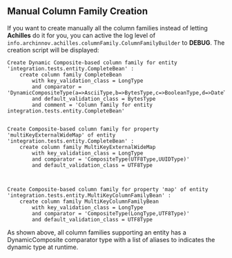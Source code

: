 ## Manual Column Family Creation

 If you want to create manually all the column families instead of letting **Achilles** do it for you, you can active the 
 log level of `info.archinnov.achilles.columnFamily.ColumnFamilyBuilder` to **DEBUG**. The creation script will be displayed:
 
	Create Dynamic Composite-based column family for entity 'integration.tests.entity.CompleteBean' : 
		create column family CompleteBean
			with key_validation_class = LongType
			and comparator = 'DynamicCompositeType(a=>AsciiType,b=>BytesType,c=>BooleanType,d=>DateType,e=>DecimalType,z=>DoubleType,f=>FloatType,i=>IntegerType,j=>Int32Type,x=>LexicalUUIDType,l=>LongType,t=>TimeUUIDType,s=>UTF8Type,u=>UUIDType)'
			and default_validation_class = BytesType
			and comment = 'Column family for entity integration.tests.entity.CompleteBean'


	Create Composite-based column family for property 'multiKeyExternalWideMap' of entity 'integration.tests.entity.CompleteBean' : 
		create column family MultiKeyExternalWideMap
			with key_validation_class = LongType
			and comparator = 'CompositeType(UTF8Type,UUIDType)'
			and default_validation_class = UTF8Type		
			


	Create Composite-based column family for property 'map' of entity 'integration.tests.entity.MultiKeyColumnFamilyBean' : 
		create column family MultiKeyColumnFamilyBean
			with key_validation_class = LongType
			and comparator = 'CompositeType(LongType,UTF8Type)'
			and default_validation_class = UTF8Type		
			
			

 As shown above, all column families supporting an entity has a DynamicComposite comparator type with a list of aliases to indicates
 the dynamic type at runtime.
 
 

  